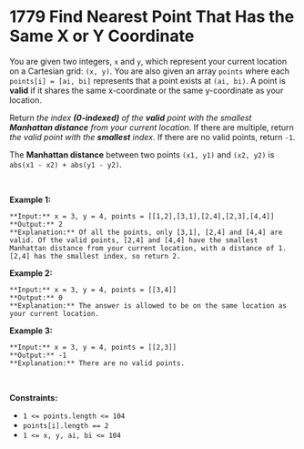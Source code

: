 # 1779 Find Nearest Point That Has the Same X or Y Coordinate

You are given two integers, `x` and `y`, which represent your current location on a Cartesian grid: `(x, y)`. You are also given an array `points` where each `points[i] = [ai, bi]` represents that a point exists at `(ai, bi)`. A point is **valid** if it shares the same x-coordinate or the same y-coordinate as your location.


Return *the index **(0-indexed)** of the **valid** point with the smallest **Manhattan distance** from your current location*. If there are multiple, return *the valid point with the **smallest** index*. If there are no valid points, return `-1`.


The **Manhattan distance** between two points `(x1, y1)` and `(x2, y2)` is `abs(x1 - x2) + abs(y1 - y2)`.


 


**Example 1:**



```
**Input:** x = 3, y = 4, points = [[1,2],[3,1],[2,4],[2,3],[4,4]]
**Output:** 2
**Explanation:** Of all the points, only [3,1], [2,4] and [4,4] are valid. Of the valid points, [2,4] and [4,4] have the smallest Manhattan distance from your current location, with a distance of 1. [2,4] has the smallest index, so return 2.
```

**Example 2:**



```
**Input:** x = 3, y = 4, points = [[3,4]]
**Output:** 0
**Explanation:** The answer is allowed to be on the same location as your current location.
```

**Example 3:**



```
**Input:** x = 3, y = 4, points = [[2,3]]
**Output:** -1
**Explanation:** There are no valid points.
```

 


**Constraints:**


* `1 <= points.length <= 104`
* `points[i].length == 2`
* `1 <= x, y, ai, bi <= 104`


